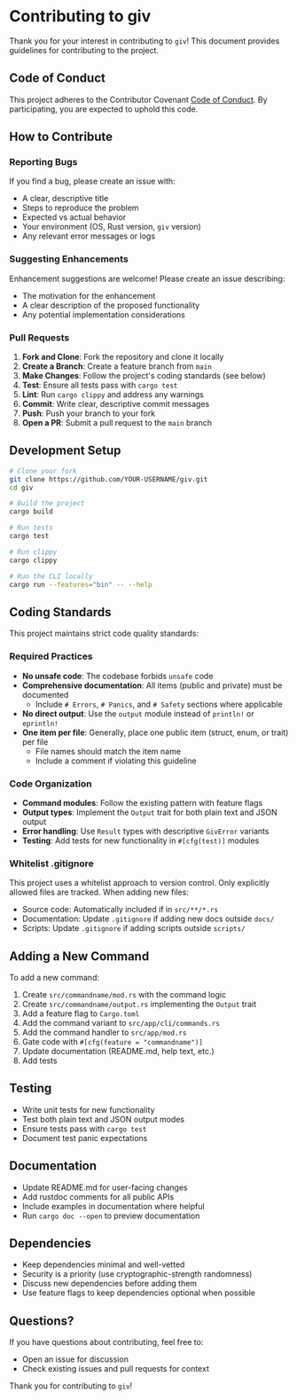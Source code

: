 # Contributing to giv

Thank you for your interest in contributing to `giv`! This document provides guidelines for contributing to the project.

## Code of Conduct

This project adheres to the Contributor Covenant [Code of Conduct](CODE_OF_CONDUCT.md). By participating, you are expected to uphold this code.

## How to Contribute

### Reporting Bugs

If you find a bug, please create an issue with:

- A clear, descriptive title
- Steps to reproduce the problem
- Expected vs actual behavior
- Your environment (OS, Rust version, `giv` version)
- Any relevant error messages or logs

### Suggesting Enhancements

Enhancement suggestions are welcome! Please create an issue describing:

- The motivation for the enhancement
- A clear description of the proposed functionality
- Any potential implementation considerations

### Pull Requests

1. **Fork and Clone**: Fork the repository and clone it locally
2. **Create a Branch**: Create a feature branch from `main`
3. **Make Changes**: Follow the project's coding standards (see below)
4. **Test**: Ensure all tests pass with `cargo test`
5. **Lint**: Run `cargo clippy` and address any warnings
6. **Commit**: Write clear, descriptive commit messages
7. **Push**: Push your branch to your fork
8. **Open a PR**: Submit a pull request to the `main` branch

## Development Setup

```bash
# Clone your fork
git clone https://github.com/YOUR-USERNAME/giv.git
cd giv

# Build the project
cargo build

# Run tests
cargo test

# Run clippy
cargo clippy

# Run the CLI locally
cargo run --features="bin" -- --help
```

## Coding Standards

This project maintains strict code quality standards:

### Required Practices

- **No unsafe code**: The codebase forbids `unsafe` code
- **Comprehensive documentation**: All items (public and private) must be documented
  - Include `# Errors`, `# Panics`, and `# Safety` sections where applicable
- **No direct output**: Use the `output` module instead of `println!` or `eprintln!`
- **One item per file**: Generally, place one public item (struct, enum, or trait) per file
  - File names should match the item name
  - Include a comment if violating this guideline

### Code Organization

- **Command modules**: Follow the existing pattern with feature flags
- **Output types**: Implement the `Output` trait for both plain text and JSON output
- **Error handling**: Use `Result` types with descriptive `GivError` variants
- **Testing**: Add tests for new functionality in `#[cfg(test)]` modules

### Whitelist .gitignore

This project uses a whitelist approach to version control. Only explicitly allowed files are tracked. When adding new files:

- Source code: Automatically included if in `src/**/*.rs`
- Documentation: Update `.gitignore` if adding new docs outside `docs/`
- Scripts: Update `.gitignore` if adding scripts outside `scripts/`

## Adding a New Command

To add a new command:

1. Create `src/commandname/mod.rs` with the command logic
2. Create `src/commandname/output.rs` implementing the `Output` trait
3. Add a feature flag to `Cargo.toml`
4. Add the command variant to `src/app/cli/commands.rs`
5. Add the command handler to `src/app/mod.rs`
6. Gate code with `#[cfg(feature = "commandname")]`
7. Update documentation (README.md, help text, etc.)
8. Add tests

## Testing

- Write unit tests for new functionality
- Test both plain text and JSON output modes
- Ensure tests pass with `cargo test`
- Document test panic expectations

## Documentation

- Update README.md for user-facing changes
- Add rustdoc comments for all public APIs
- Include examples in documentation where helpful
- Run `cargo doc --open` to preview documentation

## Dependencies

- Keep dependencies minimal and well-vetted
- Security is a priority (use cryptographic-strength randomness)
- Discuss new dependencies before adding them
- Use feature flags to keep dependencies optional when possible

## Questions?

If you have questions about contributing, feel free to:

- Open an issue for discussion
- Check existing issues and pull requests for context

Thank you for contributing to `giv`!
